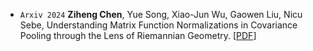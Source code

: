 - ``Arxiv 2024`` **Ziheng Chen**, Yue Song, Xiao-Jun Wu, Gaowen Liu, Nicu Sebe, Understanding Matrix Function Normalizations in Covariance Pooling through the Lens of Riemannian Geometry.
[[PDF](https://arxiv.org/abs/2407.10484)] 
<!-- [[Code](https://github.com/GitZH-Chen/CDEM_CDBWM)]  -->
<!-- [[Slides](https://github.com/GitZH-Chen/LieBN/blob/main/ICLR24_LieBN_PPT.pdf)] 
[[Poster](https://github.com/GitZH-Chen/LieBN/blob/main/ICLR24_LieBN_Poster.pdf)]
[[Video](https://iclr.cc/virtual/2024/poster/17806)] -->
